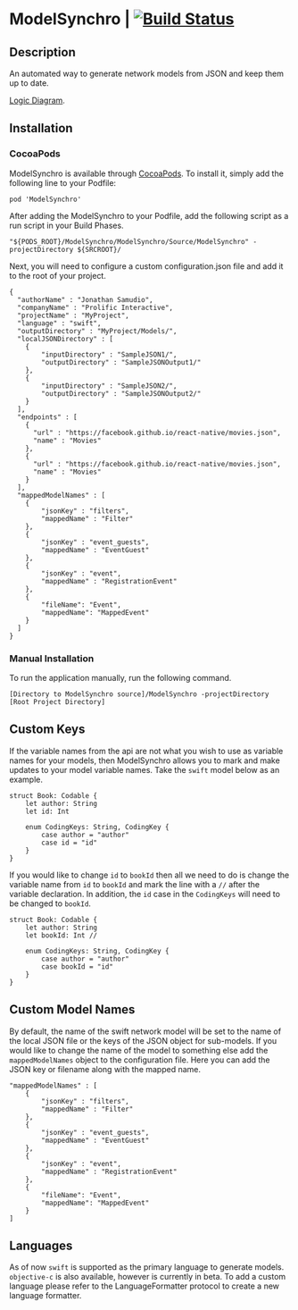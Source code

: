 # ModelSynchro | [![Build Status](https://travis-ci.org/jgsamudio/ModelSynchro.svg?branch=master)](https://travis-ci.org/jgsamudio/ModelSynchro)

## Description

An automated way to generate network models from JSON and keep them up to date.

[Logic Diagram](https://www.lucidchart.com/invitations/accept/d9a748ce-7ffd-463a-abcd-716f6914a8d5).

## Installation

### CocoaPods

ModelSynchro is available through [CocoaPods](http://cocoapods.org). To install
it, simply add the following line to your Podfile:

```
pod 'ModelSynchro'
```

After adding the ModelSynchro to your Podfile, add the following script as a run script in your Build Phases.

```
"${PODS_ROOT}/ModelSynchro/ModelSynchro/Source/ModelSynchro" -projectDirectory ${SRCROOT}/
```

Next, you will need to configure a custom configuration.json file and add it to the root of your project.

```
{
  "authorName" : "Jonathan Samudio",
  "companyName" : "Prolific Interactive",
  "projectName" : "MyProject",
  "language" : "swift",
  "outputDirectory" : "MyProject/Models/",
  "localJSONDirectory" : [
    {
        "inputDirectory" : "SampleJSON1/",
        "outputDirectory" : "SampleJSONOutput1/"
    },
    {
        "inputDirectory" : "SampleJSON2/",
        "outputDirectory" : "SampleJSONOutput2/"
    }
  ],
  "endpoints" : [
    {
      "url" : "https://facebook.github.io/react-native/movies.json",
      "name" : "Movies"
    },
    {
      "url" : "https://facebook.github.io/react-native/movies.json",
      "name" : "Movies"
    }
  ],
  "mappedModelNames" : [
    {
        "jsonKey" : "filters",
        "mappedName" : "Filter"
    },
    {
        "jsonKey" : "event_guests",
        "mappedName" : "EventGuest"
    },
    {
        "jsonKey" : "event",
        "mappedName" : "RegistrationEvent"
    },
    {
        "fileName": "Event",
        "mappedName": "MappedEvent"
    }
  ]
}
```

### Manual Installation

To run the application manually, run the following command.

```
[Directory to ModelSynchro source]/ModelSynchro -projectDirectory [Root Project Directory]
```

## Custom Keys

If the variable names from the api are not what you wish to use as variable names for your models, then ModelSynchro allows you to mark and make updates to your model variable names. Take the `swift` model below as an example.

```
struct Book: Codable {
	let author: String
	let id: Int

	enum CodingKeys: String, CodingKey {
		case author = "author"
		case id = "id"
	}
}
```

If you would like to change `id` to `bookId` then all we need to do is change the variable name from `id` to `bookId` and mark the line with a `//` after the variable declaration. In addition, the `id` case in the `CodingKeys` will need to be changed to `bookId`.   

```
struct Book: Codable {
	let author: String
	let bookId: Int //

	enum CodingKeys: String, CodingKey {
		case author = "author"
		case bookId = "id"
	}
}
```

## Custom Model Names

By default, the name of the swift network model will be set to the name of the local JSON file or the keys of the JSON object for sub-models. If you would like to change the name of the model to something else add the `mappedModelNames` object to the configuration file. Here you can add the JSON key or filename along with the mapped name.

```
"mappedModelNames" : [
    {
        "jsonKey" : "filters",
        "mappedName" : "Filter"
    },
    {
        "jsonKey" : "event_guests",
        "mappedName" : "EventGuest"
    },
    {
        "jsonKey" : "event",
        "mappedName" : "RegistrationEvent"
    },
    {
        "fileName": "Event",
        "mappedName": "MappedEvent"
    }
]
```

## Languages

As of now `swift` is supported as the primary language to generate models. `objective-c` is also available, however is currently in beta. To add a custom language please refer to the LanguageFormatter protocol to create a new language formatter.
